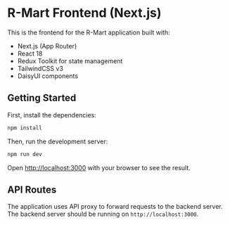 # R-Mart Frontend (Next.js)

This is the frontend for the R-Mart application built with:
- Next.js (App Router)
- React 18
- Redux Toolkit for state management
- TailwindCSS v3
- DaisyUI components

## Getting Started

First, install the dependencies:

```bash
npm install
```

Then, run the development server:

```bash
npm run dev
```

Open [http://localhost:3000](http://localhost:3000) with your browser to see the result.

## API Routes

The application uses API proxy to forward requests to the backend server. The backend server should be running on `http://localhost:3000`. 